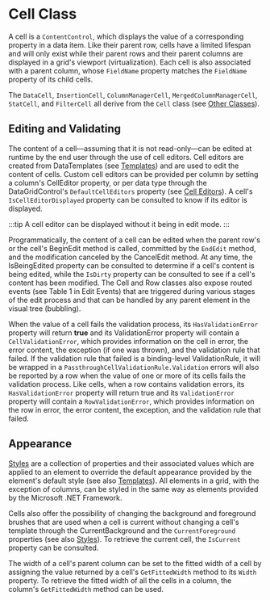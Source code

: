 # Cell Class

A cell is a `ContentControl`, which displays the value of a corresponding property in a data item. Like their parent row, cells have a limited lifespan and will only exist while their parent rows and their parent columns are displayed in a grid's viewport (virtualization). Each cell is also associated with a parent column, whose `FieldName` property matches the `FieldName` property of its child cells.

The `DataCell`, `InsertionCell`, `ColumnManagerCell`, `MergedColumnManagerCell`, `StatCell`, and `FilterCell` all derive from the `Cell` class (see [Other Classes](/datagrid/object-model-view/other-class)).

## Editing and Validating
The content of a cell—assuming that it is not read-only—can be edited at runtime by the end user through the use of cell editors. Cell editors are created from DataTemplates (see [Templates](/datagrid/fundamentals/templates/templates)) and are used to edit the content of cells. Custom cell editors can be provided per column by setting a column's CellEditor property, or per data type through the DataGridControl's `DefaultCellEditors` property (see [Cell Editors](/datagrid/fundamentals/editing-validating/cell-editors)). A cell's `IsCellEditorDisplayed` property can be consulted to know if its editor is displayed.

:::tip
A cell editor can be displayed without it being in edit mode.
:::

Programmatically, the content of a cell can be edited when the parent row's or the cell's BeginEdit method is called, committed by the `EndEdit` method, and the modification canceled by the CancelEdit method.  At any time, the IsBeingEdited property can be consulted to determine if a cell's content is being edited, while the `IsDirty` property can be consulted to see if a cell's content has been modified. The Cell and Row classes also expose routed events (see Table 1 in Edit Events) that are triggered during various stages of the edit process and that can be handled by any parent element in the visual tree (bubbling).

When the value of a cell fails the validation process, its `HasValidationError` property will return **true** and its ValidationError property will contain a `CellValidationError`, which provides information on the cell in error, the error content, the exception (if one was thrown), and the validation rule that failed.  If the validation rule that failed is a binding-level ValidationRule, it will be wrapped in a `PassthroughCellValidationRule.Validation` errors will also be reported by a row when the value of one or more of its cells fails the validation process. Like cells, when a row contains validation errors, its `HasValidationError` property will return true and its `ValidationError` property will contain a `RowValidationError`, which provides information on the row in error, the error content, the exception, and the validation rule that failed.

## Appearance
[Styles](/datagrid/fundamentals/styles/styles) are a collection of properties and their associated values which are applied to an element to override the default appearance provided by the element's default style (see also [Templates](/datagrid/fundamentals/templates/templates)). All elements in a grid, with the exception of columns, can be styled in the same way as elements provided by the Microsoft .NET Framework.

Cells also offer the possibility of changing the background and foreground brushes that are used when a cell is current without changing a cell's template through the CurrentBackground and the `CurrentForeground` properties (see also [Styles](/datagrid/fundamentals/styles/styles)). To retrieve the current cell, the `IsCurrent` property can be consulted. 

The width of a cell's parent column can be set to the fitted width of a cell by assigning the value returned by a cell's `GetFittedWidth` method to its `Width` property. To retrieve the fitted width of all the cells in a column, the column's `GetFittedWidth` method can be used.